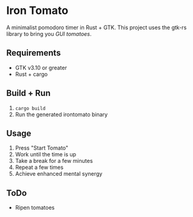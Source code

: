 # Iron Tomato
A minimalist pomodoro timer in Rust + GTK. 
This project uses the gtk-rs library to bring you *GUI tomatoes*.

## Requirements
- GTK v3.10 or greater
- Rust + cargo

## Build + Run
1. `cargo build`
1. Run the generated irontomato binary

## Usage
1. Press "Start Tomato"
1. Work until the time is up
1. Take a break for a few minutes
1. Repeat a few times
1. Achieve enhanced mental synergy

## ToDo
- Ripen tomatoes